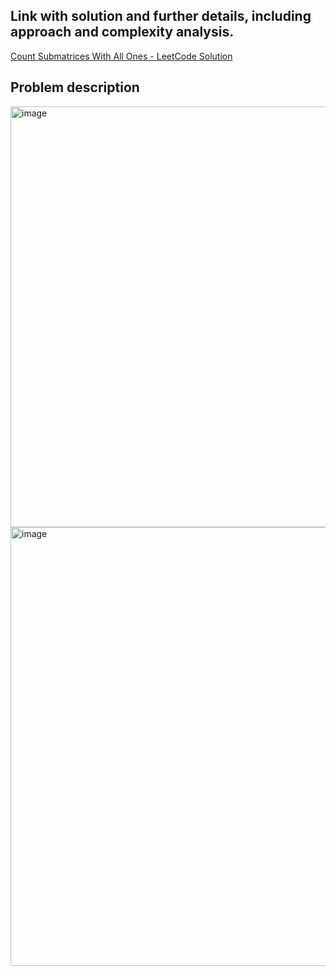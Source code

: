 ## Link with solution and further details, including approach and complexity analysis.
[Count Submatrices With All Ones - LeetCode Solution](https://leetcode.com/problems/count-submatrices-with-all-ones/solutions/7106681/1504-count-submatrices-with-all-ones-by-0gua3)

## Problem description

<img width="785" height="673" alt="image" src="https://github.com/user-attachments/assets/aff65c2c-26ca-4955-b984-4107f5ef89f1" />
<img width="785" height="702" alt="image" src="https://github.com/user-attachments/assets/2c0aa2ad-64b5-4b20-ad7e-ead5f60de76a" />
